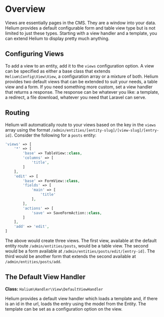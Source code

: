 # Overview

Views are essentially pages in the CMS. They are a window into your data. Helium provides a default configurable form and table view type but is not limited to just these types. Starting with a view handler and a template, you can extend Helium to display pretty much anything.

## Configuring Views
To add a view to an entity, add it to the `views` configuration option. A view can be specified as either a base class that extends `Helium\Config\View\View`, a configuration array or a mixture of both. Helium provides two default views that can be extended to suit your needs, a table view and a form. If you need something more custom, set a view handler that returns a response. The response can be whatever you like: a template, a redirect, a file download, whatever you need that Laravel can serve.

## Routing 
Helium will automatically route to your views based on the key in the `views` array using the format `/admin/entities/[entity-slug]/[view-slug]/[entry-id]`. Consider the following for a `posts` entity:

```php
'views' => [
    '*' => [
        'base' => TableView::class,
        'columns' => [
            'title',
        ]
    ],
    'edit' => [
        'base' => FormView::class,
        'fields' => [
            'main' => [
                'title'
            ],
        ],
        'actions' => [
            'save' => SaveFormAction::class,
        ]
    ],
    'add' => 'edit',
]
```

The above would create three views. The first view, available at the default entity route `/admin/entities/posts`, would be a table view. The second would be a form available at `/admin/entities/posts/edit/[entry-id]`. The third would be another form that extends the second available at `/admin/entities/posts/add`.

## The Default View Handler

**Class:** `Halium\Handler\View\DefaultViewHandler`

Helium provides a default view handler which loads a template and, if there is an id in the url, loads the entry using the model from the Entity. The template can be set as a configuration option on the view.

